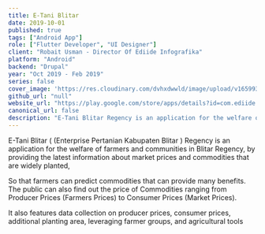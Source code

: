 ```yaml
---
title: E-Tani Blitar
date: 2019-10-01
published: true
tags: ["Android App"]
role: ["Flutter Developer", "UI Designer"]
client: "Robait Usman - Director Of Ediide Infografika"
platform: "Android" 
backend: "Drupal"
year: "Oct 2019 - Feb 2019"
series: false
cover_image: 'https://res.cloudinary.com/dvhxdwwld/image/upload/v1659930757/e-tani-cover_l1wgmh.png'
github_url: "null"
website_url: "https://play.google.com/store/apps/details?id=com.ediide.etaniblitarkab"
canonical_url: false
description: "E-Tani Blitar Regency is an application for the welfare of farmers and communities in Blitar Regency"
---
```


E-Tani Blitar ( (Enterprise Pertanian Kabupaten Blitar ) Regency is an application for the welfare of farmers and communities in Blitar Regency, by providing the latest information about market prices and commodities that are widely planted,

So that farmers can predict commodities that can provide many benefits. The public can also find out the price of Commodities ranging from Producer Prices (Farmers Prices) to Consumer Prices (Market Prices).

It also features data collection on producer prices, consumer prices, additional planting area, leveraging farmer groups, and agricultural tools

